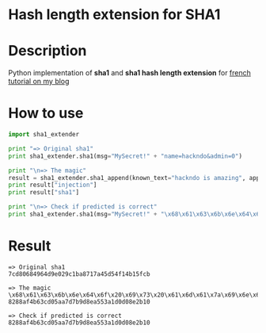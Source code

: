 # Hash length extension for SHA1

Description
===========

Python implementation of **sha1** and **sha1 hash length extension** for [french tutorial on my blog](http://blog.hackndo.com/hash-length-extension/)

How to use
==========

```python
import sha1_extender

print "=> Original sha1"
print sha1_extender.sha1(msg="MySecret!" + "name=hackndo&admin=0")

print "\n=> The magic"
result = sha1_extender.sha1_append(known_text="hackndo is amazing", append=" and smart", hash="c187bbe5056dc6602091040b694fffd27e4af1b5", secret_size=9)
print result["injection"]
print result["sha1"]

print "\n=> Check if predicted is correct"
print sha1_extender.sha1(msg="MySecret!" + "\x68\x61\x63\x6b\x6e\x64\x6f\x20\x69\x73\x20\x61\x6d\x61\x7a\x69\x6e\x67\x80\x00\x00\x00\x00\x00\x00\x00\x00\x00\x00\x00\x00\x00\x00\x00\x00\x00\x00\x00\x00\x00\x00\x00\x00\x00\x00\x00\x00\x00\x00\x00\x00\x00\x00\x00\xd8\x20\x61\x6e\x64\x20\x73\x6d\x61\x72\x74")
```

Result
======
```
=> Original sha1
7cd80684964d9e029c1ba8717a45d54f14b15fcb

=> The magic
\x68\x61\x63\x6b\x6e\x64\x6f\x20\x69\x73\x20\x61\x6d\x61\x7a\x69\x6e\x67\x80\x00\x00\x00\x00\x00\x00\x00\x00\x00\x00\x00\x00\x00\x00\x00\x00\x00\x00\x00\x00\x00\x00\x00\x00\x00\x00\x00\x00\x00\x00\x00\x00\x00\x00\x00\xd8\x20\x61\x6e\x64\x20\x73\x6d\x61\x72\x74
8288af4b63cd05aa7d7b9d8ea553a1d0d08e2b10

=> Check if predicted is correct
8288af4b63cd05aa7d7b9d8ea553a1d0d08e2b10
```
